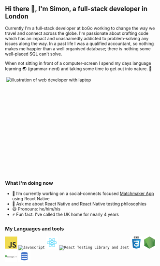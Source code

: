 ## Hi there 👋, I'm Simon, a full-stack developer in London

Currently I'm a full-stack developer at boGo working to change the way we travel and connect across the globe. I'm passionate about crafting code which has an impact and unashamedly addicted to problem-solving any issues along the way. In a past life I was a qualified accountant, so nothing makes me happier than a well organised database; there is nothing some well-placed SQL can't solve.  

When not sitting in front of a computer-screen I spend my days language learning 🌏 (grammar-nerd) and taking some time to get out into nature. 🌳

<img align="right" alt="illustration of web developer with laptop" src="./assets/undraw_web_developer_p3e5.svg" width="500" height="340" />

### What I'm doing now

- 🔭 I’m currently working on a social-connects focused [Matchmaker App](https://github.com/simonaus/matchmaker) using React Native
- 💬 Ask me about React Native and React Native testing philosophies
- 😄 Pronouns: he/him/his
- ⚡ Fun fact: I've called the UK home for nearly 4 years 

### My Languages and tools

<code><img height="40" alt="Javascript" src="https://raw.githubusercontent.com/github/explore/80688e429a7d4ef2fca1e82350fe8e3517d3494d/topics/javascript/javascript.png"></code>
<code><img height="40" alt="Javascript" src="https://github.com/remojansen/logo.ts/blob/master/ts.png"></code>
<code><img height="40" alt="React" src="https://raw.githubusercontent.com/github/explore/80688e429a7d4ef2fca1e82350fe8e3517d3494d/topics/react/react.png"></code>
<code><img height="40" alt="React Testing Library and Jest" src="https://avatars0.githubusercontent.com/u/49996085?s=200&v=4"></code>
<code><img height="40" alt="CSS" src="https://raw.githubusercontent.com/github/explore/80688e429a7d4ef2fca1e82350fe8e3517d3494d/topics/css/css.png"></code>
<code><img height="40" alt="nodeJs" src="https://raw.githubusercontent.com/github/explore/80688e429a7d4ef2fca1e82350fe8e3517d3494d/topics/nodejs/nodejs.png"></code>
<code><img height="40" alt="MongoDB" src="https://raw.githubusercontent.com/github/explore/80688e429a7d4ef2fca1e82350fe8e3517d3494d/topics/mongodb/mongodb.png"></code>
<code><img height="40" alt="SQL" src="https://raw.githubusercontent.com/github/explore/80688e429a7d4ef2fca1e82350fe8e3517d3494d/topics/sql/sql.png"></code>
